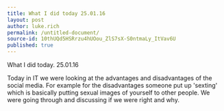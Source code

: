 ```yaml
---
title: What I did today 25.01.16
layout: post
author: luke.rich
permalink: /untitled-document/
source-id: 10thUQd5HSRrzu4hUOou_ZlS7sX-S0ntmaLy_ItVav6U
published: true
---
```

What I did today.                                                                                               25.01.16

Today in IT we were looking at the advantages and disadvantages of the social media. For example for the disadvantages someone put up 'sexting' which is basically putting sexual images of yourself to other people. We were going through and discussing if we were right and why.

